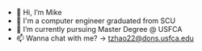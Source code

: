 - 👋 Hi, I’m Mike 
- 👀 I'm a computer engineer graduated from SCU
- 🌱 I’m currently pursuing Master Degree @ USFCA
- 📫 Wanna chat with me? -> tzhao22@dons.usfca.edu
